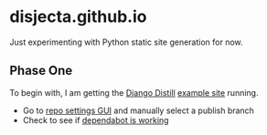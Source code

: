 # disjecta.github.io
Just experimenting with Python static site generation for now.

## Phase One

To begin with, I am getting the [Django Distill](https://github.com/meeb/django-distill) [example site](https://github.com/meeb/django-distill-example/) running.

- Go to [repo settings GUI](/../../settings/pages) and manually select a publish branch
- Check to see if [dependabot is working](/../../network/updates)
